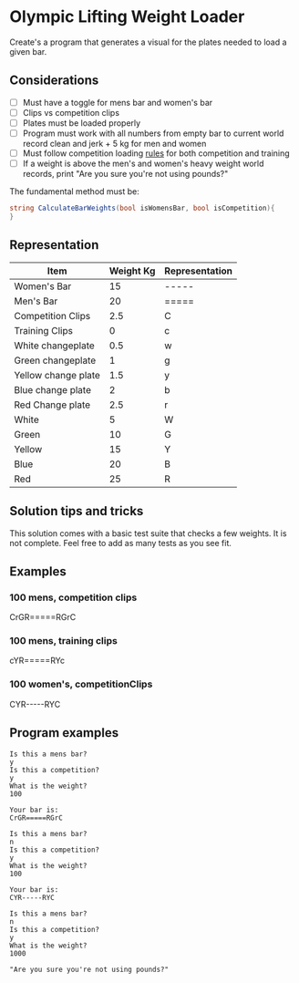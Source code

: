 # Olympic Lifting Weight Loader
Create's a program that generates a visual for the plates needed to load a given bar.

## Considerations
- [ ] Must have a toggle for mens bar and women's bar
- [ ] Clips vs competition clips
- [ ] Plates must be loaded properly
- [ ] Program must work with all numbers from empty bar to current world record clean and jerk + 5 kg for men and women
- [ ] Must follow competition loading [rules](https://iwf.sport/wp-content/uploads/downloads/2020/01/IWF_TCRR_2020.pdf) for both competition and training
- [ ] If a weight is above the men's and women's heavy weight world records, print "Are you sure you're not using pounds?"

The fundamental method must be:
```C#
string CalculateBarWeights(bool isWomensBar, bool isCompetition){
}
```

## Representation
| Item        | Weight  Kg   | Representation |
|--------------|-----------|------------|
| Women's Bar | 15     | -----       |
| Men's Bar      | 20  | =====       |
| Competition Clips     | 2.5 |C      |
| Training Clips      | 0 | c      |
| White changeplate   | 0.5  | w      |
| Green changeplate    | 1  | g       |
| Yellow change plate  | 1.5  | y       |
| Blue change plate  | 2  | b       |
| Red Change plate  | 2.5  | r       |
| White     | 5  | W       |
| Green    | 10  | G       |
| Yellow   | 15  | Y       |
| Blue   | 20  | B       |
| Red   | 25  | R       |

## Solution tips and tricks
This solution comes with a basic test suite that checks a few weights. It is not complete. Feel free to add as many tests as you see fit.

## Examples
### 100 mens, competition clips

CrGR=====RGrC

### 100 mens, training clips

cYR=====RYc

### 100 women's, competitionClips

CYR-----RYC



## Program examples

```
Is this a mens bar?
y
Is this a competition?
y
What is the weight?
100

Your bar is:
CrGR=====RGrC
```

```
Is this a mens bar?
n
Is this a competition?
y
What is the weight?
100

Your bar is:
CYR-----RYC
```

```
Is this a mens bar?
n
Is this a competition?
y
What is the weight?
1000

"Are you sure you're not using pounds?"
```


